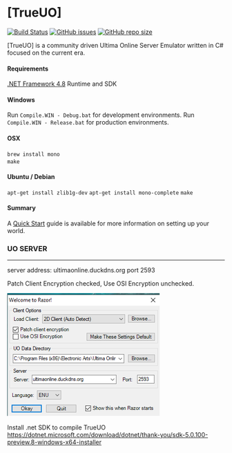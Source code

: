 # [TrueUO]

[![Build Status](https://travis-ci.com/TrueUO/TrueUO.svg?branch=master)](https://travis-ci.com/TrueUO/TrueUO)
[![GitHub issues](https://img.shields.io/github/issues/trueuo/trueuo.svg)](https://github.com/TrueUO/TrueUO/issues)
[![GitHub repo size](https://img.shields.io/github/repo-size/trueuo/trueuo.svg)](https://github.com/TrueUO/TrueUO/)


[TrueUO] is a community driven Ultima Online Server Emulator written in C# focused on the current era.


#### Requirements

[.NET Framework 4.8] Runtime and SDK


#### Windows

Run `Compile.WIN - Debug.bat` for development environments.
Run `Compile.WIN - Release.bat` for production environments.


#### OSX

`brew install mono`  
`make`


#### Ubuntu / Debian

`apt-get install zlib1g-dev`
`apt-get install mono-complete`
`make`


#### Summary

A [Quick Start] guide is available for more information on setting up your world.


   [ServUO]: <https://www.servuo.com>
   [Quick Start]: <https://www.servuo.com/wiki/startup/>
   [.NET Framework 4.8]: <https://dotnet.microsoft.com/download/dotnet-framework/net48>

### UO SERVER
----
server address:	ultimaonline.duckdns.org port 2593

Patch Client Encryption checked, Use OSI Encryption unchecked.

![alt text](https://github.com/travismills82/TrueUO/blob/master/razor.png)

Install .net SDK to compile TrueUO https://dotnet.microsoft.com/download/dotnet/thank-you/sdk-5.0.100-preview.8-windows-x64-installer